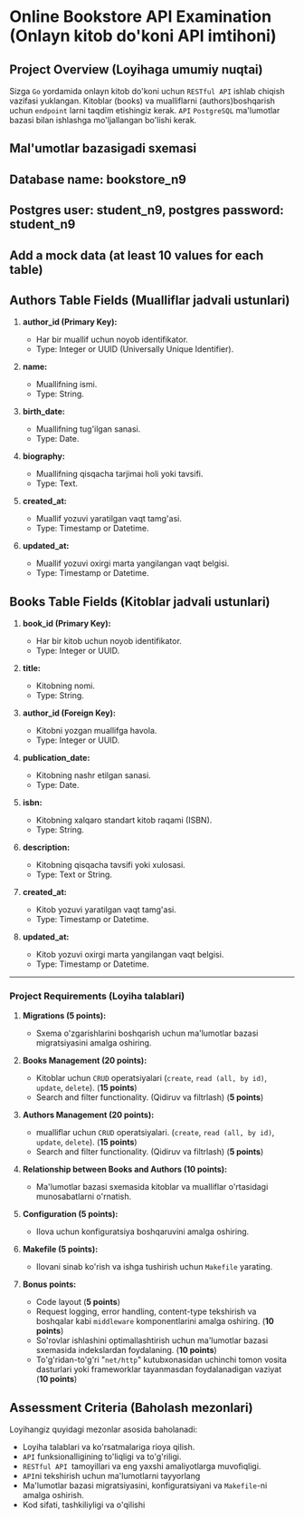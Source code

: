 # Online Bookstore API Examination (Onlayn kitob do'koni API imtihoni)

## Project Overview (Loyihaga umumiy nuqtai)

Sizga `Go` yordamida onlayn kitob do'koni uchun `RESTful API` ishlab chiqish vazifasi yuklangan. Kitoblar (books) va mualliflarni (authors)boshqarish uchun `endpoint` larni taqdim etishingiz kerak. `API` `PostgreSQL` ma'lumotlar bazasi bilan ishlashga mo'ljallangan bo'lishi kerak.

## Mal'umotlar bazasigadi sxemasi

## Database name: bookstore_n9
## Postgres user: student_n9, postgres password: student_n9
## Add a mock data (at least 10 values for each table)

## Authors Table Fields (Mualliflar jadvali ustunlari)

1. **author_id (Primary Key):**
   - Har bir muallif uchun noyob identifikator.
   - Type: Integer or UUID (Universally Unique Identifier).

2. **name:**
   - Muallifning ismi.
   - Type: String.

3. **birth_date:**
   - Muallifning tug'ilgan sanasi.
   - Type: Date.

4. **biography:**
   - Muallifning qisqacha tarjimai holi yoki tavsifi.
   - Type: Text.

5. **created_at:**
   - Muallif yozuvi yaratilgan vaqt tamg'asi.
   - Type: Timestamp or Datetime.

6. **updated_at:**
   - Muallif yozuvi oxirgi marta yangilangan vaqt belgisi.
   - Type: Timestamp or Datetime.

## Books Table Fields (Kitoblar jadvali ustunlari)

1. **book_id (Primary Key):**
   - Har bir kitob uchun noyob identifikator.
   - Type: Integer or UUID.

2. **title:**
   - Kitobning nomi.
   - Type: String.

3. **author_id (Foreign Key):**
   - Kitobni yozgan muallifga havola.
   - Type: Integer or UUID.

4. **publication_date:**
   - Kitobning nashr etilgan sanasi.
   - Type: Date.

5. **isbn:**
   - Kitobning xalqaro standart kitob raqami (ISBN).
   - Type: String.

6. **description:**
   - Kitobning qisqacha tavsifi yoki xulosasi.
   - Type: Text or String.

7. **created_at:**
   - Kitob yozuvi yaratilgan vaqt tamg'asi.
   - Type: Timestamp or Datetime.

8. **updated_at:**
   - Kitob yozuvi oxirgi marta yangilangan vaqt belgisi.
   - Type: Timestamp or Datetime.

---
### Project Requirements (Loyiha talablari)

1. **Migrations (5 points):**
   - Sxema o'zgarishlarini boshqarish uchun ma'lumotlar bazasi migratsiyasini amalga oshiring.

2. **Books Management (20 points):**
   - Kitoblar uchun `CRUD` operatsiyalari (`create`, `read (all, by id)`, `update`, `delete`). (**15 points**)
   - Search and filter functionality. (Qidiruv va filtrlash) (**5 points**)

3. **Authors Management (20 points):**
   - mualliflar uchun `CRUD` operatsiyalari. (`create`, `read (all, by id)`, `update`, `delete`). (**15 points**)
   - Search and filter functionality. (Qidiruv va filtrlash) (**5 points**)

4. **Relationship between Books and Authors (10 points):**
   - Ma'lumotlar bazasi sxemasida kitoblar va mualliflar o'rtasidagi munosabatlarni o'rnatish.

5. **Configuration (5 points):**
   - Ilova uchun konfiguratsiya boshqaruvini amalga oshiring.

6. **Makefile (5 points):**
   - Ilovani sinab ko'rish va ishga tushirish uchun `Makefile` yarating.

7. **Bonus points:**
   - Code layout (**5 points**)
   - Request logging, error handling, content-type tekshirish va boshqalar kabi `middleware` komponentlarini amalga oshiring. (**10 points**)
   - So'rovlar ishlashini optimallashtirish uchun ma'lumotlar bazasi sxemasida indekslardan foydalaning. (**10 points**)
   - To'g'ridan-to'g'ri "`net/http`" kutubxonasidan uchinchi tomon vosita dasturlari yoki frameworklar tayanmasdan foydalanadigan vaziyat (**10 points**)



## Assessment Criteria (Baholash mezonlari)
Loyihangiz quyidagi mezonlar asosida baholanadi:

- Loyiha talablari va ko'rsatmalariga rioya qilish.
- `API` funksionalligining to'liqligi va to'g'riligi.
- `RESTful API `tamoyillari va eng yaxshi amaliyotlarga muvofiqligi.
- `API`ni tekshirish uchun ma'lumotlarni tayyorlang
- Ma'lumotlar bazasi migratsiyasini, konfiguratsiyani va `Makefile`-ni amalga oshirish.
- Kod sifati, tashkiliyligi va o'qilishi



